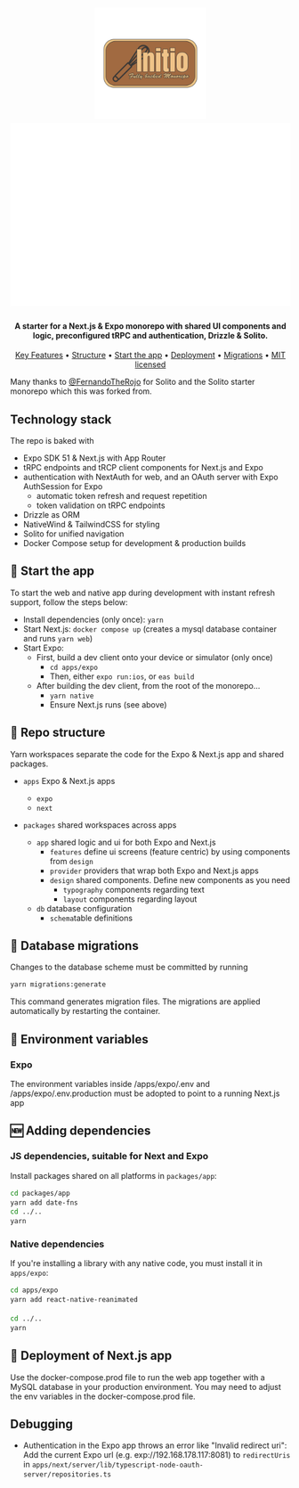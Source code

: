 

<h1 align="center">
  <a href="http://www.amitmerchant.com/electron-markdownify"><img src="packages/app/design/assets/Initio.png" alt="Markdownify" width="200"></a>
  <img src="./screenshot.svg">
</h1>



<h4 align="center">A starter for a Next.js & Expo monorepo with shared UI components and logic, preconfigured tRPC and authentication, Drizzle & Solito.</h4>

<p align="center">
  <a href="#technology-stack">Key Features</a> •
  <a href="#-repo-structure">Structure</a> •
  <a href="#-start-the-app">Start the app</a> •
  <a href="#-deployment-of-nextjs-app">Deployment</a> •
  <a href="#-database-migrations">Migrations</a> •
<a href="Initio?tab=MIT-1-ov-file">MIT licensed</a>
</p>



Many thanks to [@FernandoTheRojo](https://twitter.com/fernandotherojo) for Solito and the Solito starter monorepo which this was forked from.

## Technology stack
The repo is baked with
- Expo SDK 51 & Next.js with App Router
- tRPC endpoints and tRCP client components for Next.js and Expo
- authentication with NextAuth for web, and an OAuth server with Expo AuthSession for Expo
  - automatic token refresh and request repetition
  - token validation on tRPC endpoints
- Drizzle as ORM
- NativeWind & TailwindCSS for styling
- Solito for unified navigation
- Docker Compose setup for development & production builds

## 🏁 Start the app
To start the web and native app during development with instant refresh support, follow the steps below: 

- Install dependencies (only once): `yarn`
- Start Next.js: `docker compose up` (creates a mysql database container and runs `yarn web`)
- Start Expo:
  - First, build a dev client onto your device or simulator (only once)
    - `cd apps/expo`
    - Then, either `expo run:ios`, or `eas build`
  - After building the dev client, from the root of the monorepo...
    - `yarn native`
    - Ensure Next.js runs (see above)

## 📁 Repo structure

Yarn workspaces separate the code for the Expo & Next.js app and shared packages.

- `apps` Expo & Next.js apps

  - `expo`
  - `next`

- `packages` shared workspaces across apps
  - `app` shared logic and ui for both Expo and Next.js
    - `features` define ui screens (feature centric) by using components from `design`
    - `provider` providers that wrap both Expo and Next.js apps
    - `design` shared components. Define new components as you need
      - `typography` components regarding text
      - `layout` components regarding layout
  - `db` database configuration
    - `schema`table definitions

## 🔁 Database migrations
Changes to the database scheme must be committed by running
```sh
yarn migrations:generate
```
This command generates migration files. The migrations are applied automatically by restarting the container.


## 💾 Environment variables
### Expo
The environment variables inside /apps/expo/.env and /apps/expo/.env.production must be adopted to point to a running Next.js app


## 🆕 Adding dependencies

### JS dependencies, suitable for Next and Expo

Install packages shared on all platforms in `packages/app`:

```sh
cd packages/app
yarn add date-fns
cd ../..
yarn
```

### Native dependencies

If you're installing a library with any native code, you must install it in `apps/expo`:

```sh
cd apps/expo
yarn add react-native-reanimated

cd ../..
yarn
```


## 🚀 Deployment of Next.js app
Use the docker-compose.prod file to run the web app together with a MySQL database in your production environment. You may need to adjust the env variables in the docker-compose.prod file.


## Debugging
- Authentication in the Expo app throws an error like "Invalid redirect uri": Add the current Expo url (e.g. exp://192.168.178.117:8081) to `redirectUris` in `apps/next/server/lib/typescript-node-oauth-server/repositories.ts`

